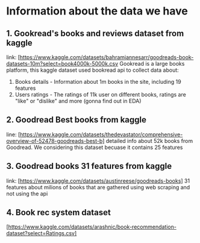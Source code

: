 # Information about the data we have
## 1. Gookread's books and reviews dataset from kaggle
link: [https://www.kaggle.com/datasets/bahramjannesarr/goodreads-book-datasets-10m?select=book4000k-5000k.csv
   Gookread is a large books platform, this kaggle dataset used bookread api to collect data about:
   1. Books details - Information about 1m books in the site, including 19 features
   2. Users ratings - The ratings of 11k user on different books, ratings are "like" or "dislike" and more (gonna find out in EDA)

## 2. Goodread Best books from kaggle
line: [https://www.kaggle.com/datasets/thedevastator/comprehensive-overview-of-52478-goodreads-best-b]
detailed info about 52k books from Goodread. We considering this dataset becuase it contains 25 features

## 3. Goodread books 31 features from kaggle
link: [https://www.kaggle.com/datasets/austinreese/goodreads-books]
31 features about milions of books that are gathered using web scraping and not using the api

## 4. Book rec system dataset
[https://www.kaggle.com/datasets/arashnic/book-recommendation-dataset?select=Ratings.csv]

